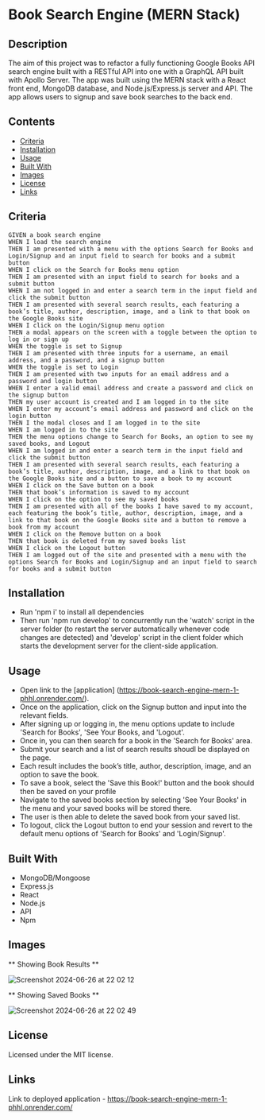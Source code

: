 # Book Search Engine (MERN Stack)

## Description 

The aim of this project was to refactor a fully functioning Google Books API search engine built with a RESTful API into one with a GraphQL API built with Apollo Server. The app was built using the MERN stack with a React front end, MongoDB database, and Node.js/Express.js server and API. The app allows users to signup and save book searches to the back end.

## Contents 

* [Criteria](#criteria)
* [Installation](#installation)
* [Usage](#usage)
* [Built With](#built-with)
* [Images](#images)
* [License](#license)
* [Links](#links)


## Criteria

    GIVEN a book search engine
    WHEN I load the search engine
    THEN I am presented with a menu with the options Search for Books and Login/Signup and an input field to search for books and a submit button
    WHEN I click on the Search for Books menu option
    THEN I am presented with an input field to search for books and a submit button
    WHEN I am not logged in and enter a search term in the input field and click the submit button
    THEN I am presented with several search results, each featuring a book’s title, author, description, image, and a link to that book on the Google Books site
    WHEN I click on the Login/Signup menu option
    THEN a modal appears on the screen with a toggle between the option to log in or sign up
    WHEN the toggle is set to Signup
    THEN I am presented with three inputs for a username, an email address, and a password, and a signup button
    WHEN the toggle is set to Login
    THEN I am presented with two inputs for an email address and a password and login button
    WHEN I enter a valid email address and create a password and click on the signup button
    THEN my user account is created and I am logged in to the site
    WHEN I enter my account’s email address and password and click on the login button
    THEN I the modal closes and I am logged in to the site
    WHEN I am logged in to the site
    THEN the menu options change to Search for Books, an option to see my saved books, and Logout
    WHEN I am logged in and enter a search term in the input field and click the submit button
    THEN I am presented with several search results, each featuring a book’s title, author, description, image, and a link to that book on the Google Books site and a button to save a book to my account
    WHEN I click on the Save button on a book
    THEN that book’s information is saved to my account
    WHEN I click on the option to see my saved books
    THEN I am presented with all of the books I have saved to my account, each featuring the book’s title, author, description, image, and a link to that book on the Google Books site and a button to remove a book from my account
    WHEN I click on the Remove button on a book
    THEN that book is deleted from my saved books list
    WHEN I click on the Logout button
    THEN I am logged out of the site and presented with a menu with the options Search for Books and Login/Signup and an input field to search for books and a submit button  


## Installation 

* Run 'npm i' to install all dependencies 
* Then run 'npm run develop' to concurrently run the 'watch' script in the server folder (to restart the server automatically whenever code changes are detected) and 'develop' script in the client folder which starts the development server for the client-side application. 

## Usage 

* Open link to the [application] (https://book-search-engine-mern-1-phhl.onrender.com/).
* Once on the application, click on the Signup button and input into the relevant fields.
* After signing up or logging in, the menu options update to include 'Search for Books', 'See Your Books, and 'Logout'. 
* Once in, you can then search for a book in the 'Search for Books' area.
* Submit your search and a list of search results shoudl be displayed on the page.
* Each result includes the book’s title, author, description, image, and an option to save the book.
* To save a book, select the 'Save this Book!' button and the book should then be saved on your profile
* Navigate to the saved books section by selecting 'See Your Books' in the menu and your saved books will be stored there.
* The user is then able to delete the saved book from your saved list.
* To logout, click the Logout button to end your session and revert to the default menu options of 'Search for Books' and 'Login/Signup'.


## Built With 

* MongoDB/Mongoose
* Express.js
* React
* Node.js
* API
* Npm 

## Images 


** Showing Book Results **

![Screenshot 2024-06-26 at 22 02 12](https://github.com/e-aji/book-search-engine-MERN/assets/156595423/db8e657e-1a89-4786-a962-6059db4f8df0)

** Showing Saved Books **

![Screenshot 2024-06-26 at 22 02 49](https://github.com/e-aji/book-search-engine-MERN/assets/156595423/3000daf5-3c14-4920-b1e2-55d6ca637c79)

## License 

Licensed under the MIT license.

## Links 

Link to deployed application - https://book-search-engine-mern-1-phhl.onrender.com/